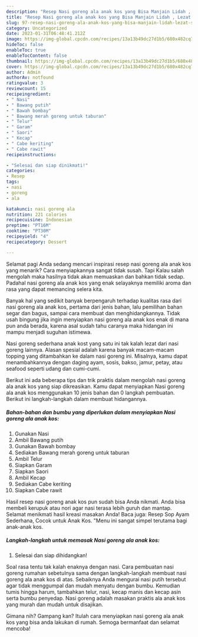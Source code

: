 ```yaml
---
description: "Resep Nasi goreng ala anak kos yang Bisa Manjain Lidah , Lezat Sekali"
title: "Resep Nasi goreng ala anak kos yang Bisa Manjain Lidah , Lezat Sekali"
slug: 97-resep-nasi-goreng-ala-anak-kos-yang-bisa-manjain-lidah-lezat-sekali
category: Uncategorized
date: 2023-01-31T06:48:41.212Z
image: https://img-global.cpcdn.com/recipes/13a13b49dc27d1b5/680x482cq70/nasi-goreng-ala-anak-kos-foto-resep-utama.jpg
hideToc: false
enableToc: true
enableTocContent: false
thumbnail: https://img-global.cpcdn.com/recipes/13a13b49dc27d1b5/680x482cq70/nasi-goreng-ala-anak-kos-foto-resep-utama.jpg
cover: https://img-global.cpcdn.com/recipes/13a13b49dc27d1b5/680x482cq70/nasi-goreng-ala-anak-kos-foto-resep-utama.jpg
author: Admin
authorAv: notfound
ratingvalue: 3
reviewcount: 15
recipeingredient:
- " Nasi"
- " Bawang putih"
- " Bawah bombay"
- " Bawang merah goreng untuk taburan"
- " Telur"
- " Garam"
- " Saori"
- " Kecap"
- " Cabe keriting"
- " Cabe rawit"
recipeinstructions:

- "Selesai dan siap dinikmati!"
categories:
- Resep
tags:
- nasi
- goreng
- ala

katakunci: nasi goreng ala 
nutrition: 221 calories
recipecuisine: Indonesian
preptime: "PT16M"
cooktime: "PT30M"
recipeyield: "4"
recipecategory: Dessert

---
```



Selamat pagi Anda sedang mencari inspirasi resep nasi goreng ala anak kos yang menarik? Cara menyiapkannya sangat tidak susah. Tapi Kalau salah mengolah maka hasilnya tidak akan memuaskan dan bahkan tidak sedap. Padahal nasi goreng ala anak kos yang enak selayaknya memiliki aroma dan rasa yang dapat memancing selera kita.


Banyak hal yang sedikit banyak berpengaruh terhadap kualitas rasa dari nasi goreng ala anak kos, pertama dari jenis bahan, lalu pemilihan bahan segar dan bagus, sampai cara membuat dan menghidangkannya. Tidak usah bingung jika ingin menyiapkan nasi goreng ala anak kos enak di mana pun anda berada, karena asal sudah tahu caranya maka hidangan ini mampu menjadi suguhan istimewa.

Nasi goreng sederhana anak kost yang satu ini tak kalah lezat dari nasi goreng lainnya. Alasan spesial adalah karena banyak macam-macam topping yang ditambahkan ke dalam nasi goreng ini. Misalnya, kamu dapat menambahkannya dengan daging ayam, sosis, bakso, jamur, petay, atau seafood seperti udang dan cumi-cumi.


Berikut ini ada beberapa tips dan trik praktis dalam mengolah nasi goreng ala anak kos yang siap dikreasikan. Kamu dapat menyiapkan Nasi goreng ala anak kos menggunakan 10 jenis bahan dan 0 langkah pembuatan. Berikut ini langkah-langkah dalam membuat hidangannya.

<!--inarticleads1-->

##### Bahan-bahan dan bumbu yang diperlukan dalam menyiapkan Nasi goreng ala anak kos:

1. Gunakan  Nasi
1. Ambil  Bawang putih
1. Gunakan  Bawah bombay
1. Sediakan  Bawang merah goreng untuk taburan
1. Ambil  Telur
1. Siapkan  Garam
1. Siapkan  Saori
1. Ambil  Kecap
1. Sediakan  Cabe keriting
1. Siapkan  Cabe rawit


Hasil resep nasi goreng anak kos pun sudah bisa Anda nikmati. Anda bisa membeli kerupuk atau nori agar nasi terasa lebih guruh dan mantap. Selamat menikmati hasil kreasi masakan Anda! Baca juga: Resep Sop Ayam Sederhana, Cocok untuk Anak Kos. &#34;Menu ini sangat simpel terutama bagi anak-anak kos. 

<!--inarticleads2-->

##### Langkah-langkah untuk memasak Nasi goreng ala anak kos:


1. Selesai dan siap dihidangkan!

Soal rasa tentu tak kalah enaknya dengan nasi. Cara pembuatan nasi goreng rumahan sebetulnya sama dengan langkah-langkah membuat nasi goreng ala anak kos di atas. Sebaiknya Anda mengurai nasi putih tersebut agar tidak menggumpal dan mudah menyatu dengan bumbu. Kemudian tumis hingga harum, tambahkan telur, nasi, kecap manis dan kecap asin serta bumbu penyedap. Nasi goreng adalah masakan praktis ala anak kos yang murah dan mudah untuk disajikan. 

Gimana nih? Gampang kan? Itulah cara menyiapkan nasi goreng ala anak kos yang bisa anda lakukan di rumah. Semoga bermanfaat dan selamat mencoba!
